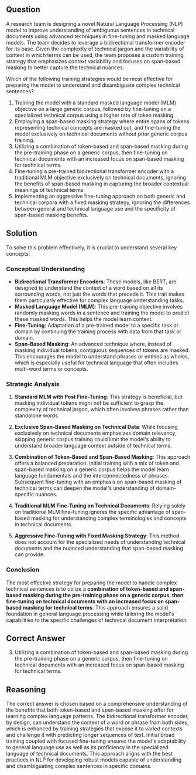 ## Question
A research team is designing a novel Natural Language Processing (NLP) model to improve understanding of ambiguous sentences in technical documents using advanced techniques in fine-tuning and masked language models. The team decides to leverage a bidirectional transformer encoder for its base. Given the complexity of technical jargon and the variability of context in which terms can be used, the team proposes a custom training strategy that emphasizes context variability and focuses on span-based masking to better capture the technical nuances.

Which of the following training strategies would be most effective for preparing the model to understand and disambiguate complex technical sentences?

1. Training the model with a standard masked language model (MLM) objective on a large generic corpus, followed by fine-tuning on a specialized technical corpus using a higher rate of token masking.
2. Employing a span-based masking strategy where entire spans of tokens representing technical concepts are masked out, and fine-tuning the model exclusively on technical documents without prior generic corpus training.
3. Utilizing a combination of token-based and span-based masking during the pre-training phase on a generic corpus, then fine-tuning on technical documents with an increased focus on span-based masking for technical terms.
4. Fine-tuning a pre-trained bidirectional transformer encoder with a traditional MLM objective exclusively on technical documents, ignoring the benefits of span-based masking in capturing the broader contextual meanings of technical terms.
5. Implementing an aggressive fine-tuning approach on both generic and technical corpora with a fixed masking strategy, ignoring the differences between general and technical language use and the specificity of span-based masking benefits.

## Solution

To solve this problem effectively, it is crucial to understand several key concepts:

### Conceptual Understanding

- **Bidirectional Transformer Encoders**: These models, like BERT, are designed to understand the context of a word based on all its surrounding words, not just the words that precede it. This trait makes them particularly effective for complex language understanding tasks.
- **Masked Language Model (MLM)**: This pre-training objective involves randomly masking words in a sentence and training the model to predict these masked words. This helps the model learn context.
- **Fine-Tuning**: Adaptation of a pre-trained model to a specific task or domain by continuing the training process with data from that task or domain.
- **Span-Based Masking**: An advanced technique where, instead of masking individual tokens, contiguous sequences of tokens are masked. This encourages the model to understand phrases or entities as wholes, which is especially useful for technical language that often includes multi-word terms or concepts.

### Strategic Analysis

1. **Standard MLM with Post Fine-Tuning**: This strategy is beneficial, but masking individual tokens might not be sufficient to grasp the complexity of technical jargon, which often involves phrases rather than standalone words.
  
2. **Exclusive Span-Based Masking on Technical Data**: While focusing exclusively on technical documents emphasizes domain relevancy, skipping generic corpus training could limit the model's ability to understand broader language context outside of technical terms.

3. **Combination of Token-Based and Span-Based Masking**: This approach offers a balanced preparation. Initial training with a mix of token and span-based masking on a generic corpus helps the model learn language fundamentals and the interconnectedness of phrases. Subsequent fine-tuning with an emphasis on span-based masking of technical terms can deepen the model's understanding of domain-specific nuances.

4. **Traditional MLM Fine-Tuning on Technical Documents**: Relying solely on traditional MLM fine-tuning ignores the specific advantage of span-based masking for understanding complex terminologies and concepts in technical documents.

5. **Aggressive Fine-Tuning with Fixed Masking Strategy**: This method does not account for the specialized needs of understanding technical documents and the nuanced understanding that span-based masking can provide.

### Conclusion

The most effective strategy for preparing the model to handle complex technical sentences is to utilize a **combination of token-based and span-based masking during the pre-training phase on a generic corpus, then fine-tuning on technical documents with an increased focus on span-based masking for technical terms**. This approach ensures a solid foundation in general language processing while tailoring the model's capabilities to the specific challenges of technical document interpretation.

## Correct Answer

3. Utilizing a combination of token-based and span-based masking during the pre-training phase on a generic corpus, then fine-tuning on technical documents with an increased focus on span-based masking for technical terms.

## Reasoning

The correct answer is chosen based on a comprehensive understanding of the benefits that both token-based and span-based masking offer for learning complex language patterns. The bidirectional transformer encoder, by design, can understand the context of a word or phrase from both sides, which is enhanced by training strategies that expose it to varied contexts and challenge it with predicting longer sequences of text. Initial broad training coupled with focused fine-tuning ensures the model's adaptability to general language use as well as its proficiency in the specialized language of technical documents. This approach aligns with the best practices in NLP for developing robust models capable of understanding and disambiguating complex sentences in specific domains.